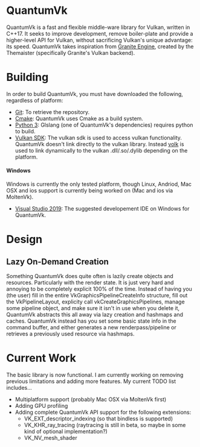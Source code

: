 # QuantumVk
QuantumVk is a fast and flexible middle-ware library for Vulkan, written in C++17. It seeks to improve
development, remove boiler-plate and provide a higher-level API for Vulkan, without sacrificing Vulkan's unique advantage: its speed.
QuantumVk takes inspiration from [Granite Engine](https://github.com/Themaister/Granite), created by the Themaister
(specifically Granite's Vulkan backend).

# Building
In order to build QuantumVk, you must have downloaded the following, regardless of platform:
- [Git](https://git-scm.com/downloads): To retrieve the repository.
- [Cmake](https://cmake.org/): QuantumVk uses Cmake as a build system.
- [Python 3](https://www.python.org/downloads/): Glslang (one of QuantumVk's dependencies) requires python to build.
- [Vulkan SDK](https://vulkan.lunarg.com/): The vulkan sdk is used to access vulkan functionality. QuantumVk doesn't link directly to the vulkan library. Instead [volk](https://github.com/zeux/volk) is used to link dynamically to the vulkan .dll/.so/.dylib depending on the platform.

#### Windows
Windows is currently the only tested platform, though Linux, Andriod, Mac OSX and ios support is currently being worked on (Mac and ios via MoltenVk).
- [Visual Studio 2019](https://visualstudio.microsoft.com/vs/): The suggested developement IDE on Windows for QuantumVk.

# Design

## Lazy On-Demand Creation
Something QuantumVk does quite often is lazily create objects and resources. Particularly with the render state. It is just very hard and annoying to be
completely explicit 100% of the time. Instead of having you (the user) fill in the entire VkGraphicsPipelineCreateInfo structure, fill out the VkPipelineLayout,
explicity call vkCreateGraphicsPipelines, manage some pipeline object, and make sure it isn't in use when you delete it, QuantumVk abstracts this all away via 
lazy creation and hashmaps and caches. QuantumVk instead has you set some basic state info in the command buffer, and either generates a
new renderpass/pipeline or retrieves a previously used resource via hashmaps.

# Current Work
The basic library is now functional. I am currently working on removing previous limitations and adding more features.
My current TODO list includes...

- Multiplatform support (probably Mac OSX via MoltenVk first)
- Adding GPU profiling
- Adding complete QuantumVk API support for the following extensions:
	- VK_EXT_descriptor_indexing (so that bindless is supported)
	- VK_KHR_ray_tracing (raytracing is still in beta, so maybe in some kind of optional implementation?)
	- VK_NV_mesh_shader
